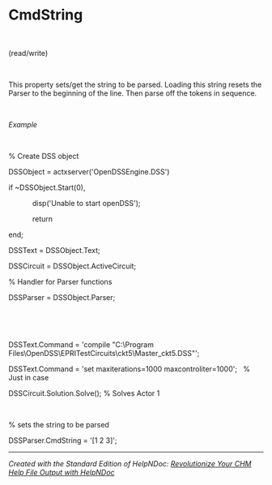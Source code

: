 # CmdString

&nbsp;

(read/write)

&nbsp;

This property sets/get the string to be parsed. Loading this string resets the Parser to the beginning of the line. Then parse off the tokens in sequence.

&nbsp;

*Example*

&nbsp;

% Create DSS object

DSSObject = actxserver('OpenDSSEngine.DSS')

if ~DSSObject.Start(0),

&nbsp; &nbsp; &nbsp; &nbsp; &nbsp; &nbsp; disp('Unable to start openDSS');

&nbsp; &nbsp; &nbsp; &nbsp; &nbsp; &nbsp; return

end;

DSSText = DSSObject.Text;

DSSCircuit = DSSObject.ActiveCircuit;

% Handler for Parser functions

DSSParser = DSSObject.Parser;

&nbsp;

&nbsp;

DSSText.Command = 'compile "C:\\Program Files\\OpenDSS\\EPRITestCircuits\\ckt5\\Master\_ckt5.DSS"';

DSSText.Command = 'set maxiterations=1000 maxcontroliter=1000'; &nbsp; % Just in case

DSSCircuit.Solution.Solve(); % Solves Actor 1

&nbsp;

% sets the string to be parsed

DSSParser.CmdString = '\[1 2 3\]';

***
_Created with the Standard Edition of HelpNDoc: [Revolutionize Your CHM Help File Output with HelpNDoc](<https://www.helpndoc.com/feature-tour/create-chm-help-files/>)_
